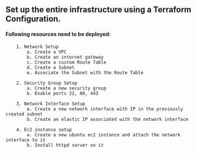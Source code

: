 ## Set up the entire infrastructure using a Terraform Configuration.

#### Following resources need to be deployed:
```
    1. Network Setup
        a. Create a VPC
        b. Create an internet gateway
        c. Create a custom Route Table
        d. Create a Subnet
        e. Associate the Subnet with the Route Table

    2. Security Group Setup
        a. Create a new security group
        b. Enable ports 22, 80, 443

    3. Network Interface Setup
        a. Create a new network interface with IP in the previously created subnet
        b. Create an elastic IP associated with the network interface
        
    4. Ec2 instance setup
        a. Create a new ubuntu ec2 instance and attach the network interface to it
        b. Install httpd server on it
```
